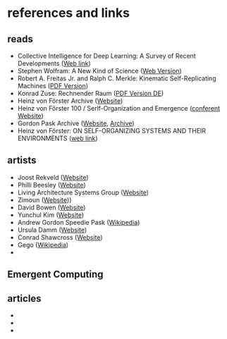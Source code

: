 # references and links

## reads
- Collective Intelligence for Deep Learning: A Survey of Recent Developments
([Web link](https://blog.otoro.net/2022/10/01/collectiveintelligence/))
- Stephen Wolfram: A New Kind of Science ([Web Version](https://www.wolframscience.com/nks/))
- Robert A. Freitas Jr. and Ralph C. Merkle: Kinematic Self-Replicating Machines ([PDF Version](https://silo.pub/kinematic-self-replicating-machines.html))
- Konrad Zuse: Rechnender Raum ([PDF Version DE](http://webmail.inb.uni-luebeck.de/~claussen/sysbio2012/zuse_76scan.pdf))
- Heinz von Förster Archive ([Website](https://hvfoerster.univie.ac.at/index.html))
- Heinz von Förster 100 / Serlf-Organization and Emergence ([conferent Website](https://hvfoerster.univie.ac.at/congress/SelfOrganization.html))
- Gordon Pask Archive ([Website](https://www.pangaro.com/pask-pdfs.html), [Archive](https://www.pangaro.com/Pask-Archive/Pask-Archive.html))
- Heinz von Förster: ON SELF-ORGANIZING SYSTEMS AND THEIR ENVIRONMENTS ([web link](https://www.organism.earth/library/document/on-self-organizing-systems))

## artists
- Joost Rekveld ([Website](http://www.joostrekveld.net/))
- Philli Beesley ([Website](https://www.philipbeesleystudioinc.com/))
- Living Architecture Systems Group ([Website](https://livingarchitecturesystems.com/))
- Zimoun ([Website](https://www.zimoun.net/)))
- David Bowen ([Website](https://www.dwbowen.com/))
- Yunchul Kim ([Website](https://yunchulkim.net/))
- Andrew Gordon Speedie Pask ([Wikipedia](https://en.wikipedia.org/wiki/Gordon_Pask))
- Ursula Damm ([Website](https://ursuladamm.de/))
- Conrad Shawcross ([Website](https://conradshawcross.com/))
- Gego ([Wikipedia](https://en.wikipedia.org/wiki/Gego))
- 

## Emergent Computing


## articles
-
-
-
